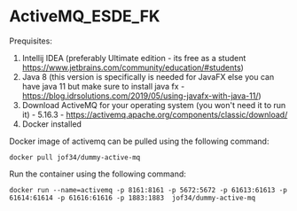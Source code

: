 # ActiveMQ_ESDE_FK

Prequisites:

1. Intellij IDEA (preferably Ultimate edition - its free as a student https://www.jetbrains.com/community/education/#students)
2. Java 8 (this version is specifically is needed for JavaFX else you can have java 11 but make sure to install java fx - https://blog.idrsolutions.com/2019/05/using-javafx-with-java-11/)
3. Download ActiveMQ for your operating system (you won't need it to run it) - 5.16.3 - https://activemq.apache.org/components/classic/download/
4. Docker installed


Docker image of activemq can be pulled using the following command:
```
docker pull jof34/dummy-active-mq
```
Run the container using the following command:
```
docker run --name=activemq -p 8161:8161 -p 5672:5672 -p 61613:61613 -p 61614:61614 -p 61616:61616 -p 1883:1883  jof34/dummy-active-mq
```
